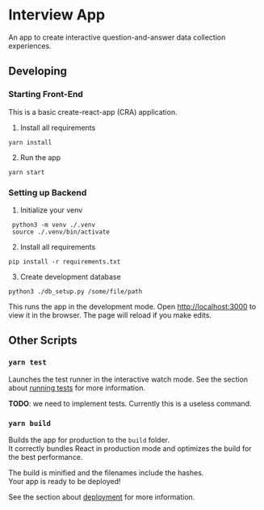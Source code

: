 # Interview App

An app to create interactive question-and-answer data collection experiences.

## Developing

### Starting Front-End

This is a basic create-react-app (CRA) application.

1. Install all requirements

```
yarn install
```

2. Run the app

```
yarn start
```

### Setting up Backend

1. Initialize your venv

```
 python3 -m venv ./.venv
 source ./.venv/bin/activate
```

2. Install all requirements

```
pip install -r requirements.txt
```

3. Create development database

```
python3 ./db_setup.py /some/file/path
```

This runs the app in the development mode. Open [http://localhost:3000](http://localhost:3000) to view it in the browser. The page will reload if you make edits.

## Other Scripts

### `yarn test`

Launches the test runner in the interactive watch mode. See the section about [running tests](https://facebook.github.io/create-react-app/docs/running-tests) for more information.

**TODO**: we need to implement tests. Currently this is a useless command.

### `yarn build`

Builds the app for production to the `build` folder.\
It correctly bundles React in production mode and optimizes the build for the best performance.

The build is minified and the filenames include the hashes.\
Your app is ready to be deployed!

See the section about [deployment](https://facebook.github.io/create-react-app/docs/deployment) for more information.
